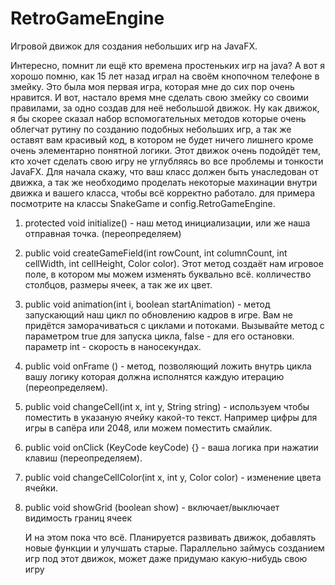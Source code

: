 # RetroGameEngine
Игровой движок для создания небольших игр на JavaFX.

Интересно, помнит ли ещё кто времена простеньких игр на java? А вот я хорошо помню, как 15 лет назад играл на своём кнопочном телефоне в змейку. Это была моя первая игра, которая мне до сих пор очень нравится. И вот, настало время мне сделать свою змейку со своими правилами, за одно создав для неё небольшой движок. Ну как движок, я бы скорее сказал набор вспомогательных методов которые очень облегчат рутину по созданию подобных небольших игр, а так же оставят вам красивый код, в котором не будет ничего лишнего кроме очень элементарно понятной логики. Этот движок очень подойдёт тем, кто хочет сделать свою игру не углубляясь во все проблемы и тонкости JavaFX.
Для начала скажу, что ваш класс должен быть унаследован от движка, а так же необходимо проделать некоторые махинации внутри движка и вашего класса, чтобы всё корректно работало. для примера посмотрите на классы SnakeGame и config.RetroGameEngine.

1. protected void initialize() - наш метод инициализации, или же наша отправная точка. (переопределяем)
2. public void createGameField(int rowCount, int columnCount, int cellWidth, int cellHeight, Color color). Этот метод создаёт нам игровое поле, в котором мы можем изменять буквально всё. колличество столбцов, размеры ячеек, а так же их цвет.
3. public void animation(int i, boolean startAnimation) - метод запускающий наш цикл по обновлению кадров в игре. Вам не придётся заморачиваться с циклами и потоками. Вызывайте метод с параметром true для запуска цикла, false - для его остановки. параметр int - скорость в наносекундах.
4. public void onFrame () - метод, позволяющий ложить внутрь цикла вашу логику которая должна исполнятся каждую итерацию (переопределяем).
5. public void changeCell(int x, int y, String string) - используем чтобы поместить в указаную ячейку какой-то текст. Например цифры для игры в сапёра или 2048, или можем поместить смайлик.
6. public void onClick (KeyCode keyCode) {} - ваша логика при нажатии клавиш (переопределяем).
7. public void changeCellColor(int x, int y, Color color) - изменение цвета ячейки.
8. public void showGrid (boolean show) - включает/выключает видимость границ ячеек

   И на этом пока что всё. Планируется развивать движок, добавлять новые функции и улучшать старые. Параллельно займусь созданием игр под этот движок, может даже придумаю какую-нибудь свою игру

